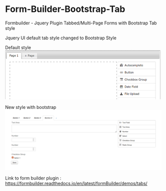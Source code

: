 # Form-Builder-Bootstrap-Tab
Formbuilder - Jquery Plugin Tabbed/Multi-Page Forms with Bootstrap Tab style

Jquery UI default tab style changed to Bootstrap Style

Default style
![Default style](https://raw.githubusercontent.com/shashidhark/Form-Builder-Bootstrap-Tab/master/pic1.png)

New style with bootstrap
![New style with bootstrap](https://raw.githubusercontent.com/shashidhark/Form-Builder-Bootstrap-Tab/master/pic2.png)

Link to form builder plugin : https://formbuilder.readthedocs.io/en/latest/formBuilder/demos/tabs/
